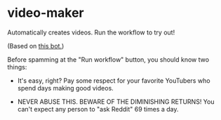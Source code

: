 # video-maker
Automatically creates videos. Run the workflow to try out!

(Based on [this bot.](https://github.com/elebumm/RedditVideoMakerBot))

Before spamming at the "Run workflow" button, you should know two things:

- It's easy, right? Pay some respect for your favorite YouTubers who spend days making good videos.

- NEVER ABUSE THIS. BEWARE OF THE DIMINISHING RETURNS! You can't expect any person to "ask Reddit" 69 times a day.
